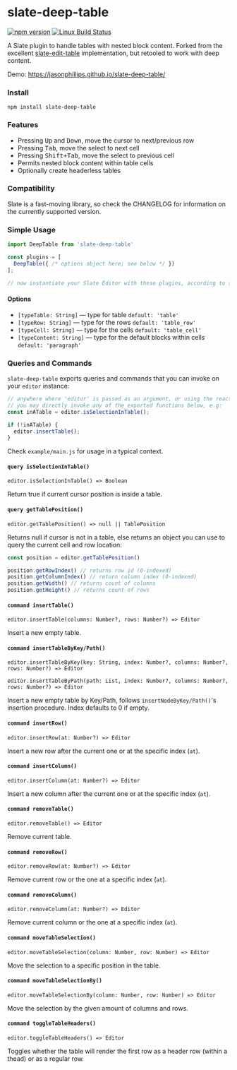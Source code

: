 # slate-deep-table

[![npm version](https://badge.fury.io/js/slate-deep-table.svg)](https://badge.fury.io/js/slate-deep-table)
[![Linux Build Status](https://travis-ci.org/jasonphillips/slate-deep-table.png?branch=master)](https://travis-ci.org/jasonphillips/slate-deep-table)

A Slate plugin to handle tables with nested block content. Forked from the excellent [slate-edit-table](https://github.com/GitbookIO/slate-edit-table) implementation, but retooled to work with deep content.

Demo: https://jasonphillips.github.io/slate-deep-table/

### Install

```
npm install slate-deep-table
```

### Features

- Pressing <kbd>Up</kbd> and <kbd>Down</kbd>, move the cursor to next/previous row
- Pressing <kbd>Tab</kbd>, move the select to next cell
- Pressing <kbd>Shift+Tab</kbd>, move the select to previous cell
- Permits nested block content within table cells
- Optionally create headerless tables

### Compatibility

Slate is a fast-moving library, so check the CHANGELOG for information on the currently supported version.

### Simple Usage

```js
import DeepTable from 'slate-deep-table'

const plugins = [
  DeepTable({ /* options object here; see below */ })
];

// now instantiate your Slate Editor with these plugins, according to slate documentation
```

#### Options

- `[typeTable: String]` — type for table `default: 'table'`
- `[typeRow: String]` — type for the rows `default: 'table_row'`
- `[typeCell: String]` — type for the cells `default: 'table_cell'`
- `[typeContent: String]` — type for the default blocks within cells `default: 'paragraph'`

### Queries and Commands

`slate-deep-table` exports queries and commands that you can invoke on your `editor` instance:

```js
// anywhere where 'editor' is passed as an argument, or using the react Component's ref, 
// you may directly invoke any of the exported functions below, e.g:
const inATable = editor.isSelectionInTable();

if (!inATable) {
  editor.insertTable();
}
```

Check `example/main.js` for usage in a typical context. 

#### `query isSelectionInTable()`

`editor.isSelectionInTable() => Boolean`

Return true if current cursor position is inside a table.

#### `query getTablePosition()`

`editor.getTablePosition() => null || TablePosition`

Returns null if cursor is not in a table, else returns an object you can use to query the current cell and row location:

```js
const position = editor.getTablePosition()

position.getRowIndex() // returns row id (0-indexed)
position.getColumnIndex() // return column index (0-indexed)
position.getWidth() // returns count of columns
position.getHeight() // returns count of rows
```

#### `command insertTable()`

`editor.insertTable(columns: Number?, rows: Number?) => Editor`

Insert a new empty table.

#### `command insertTableByKey/Path()`

`editor.insertTableByKey(key: String, index: Number?, columns: Number?, rows: Number?) => Editor`

`editor.insertTableByPath(path: List, index: Number?, columns: Number?, rows: Number?) => Editor`

Insert a new empty table by Key/Path, follows `insertNodeByKey/Path()`'s insertion procedure. Index defaults to 0 if empty.

#### `command insertRow()`

`editor.insertRow(at: Number?) => Editor`

Insert a new row after the current one or at the specific index (`at`).

#### `command insertColumn()`

`editor.insertColumn(at: Number?) => Editor`

Insert a new column after the current one or at the specific index (`at`).

#### `command removeTable()`

`editor.removeTable() => Editor`

Remove current table.

#### `command removeRow()`

`editor.removeRow(at: Number?) => Editor`

Remove current row or the one at a specific index (`at`).

#### `command removeColumn()`

`editor.removeColumn(at: Number?) => Editor`

Remove current column or the one at a specific index (`at`).

#### `command moveTableSelection()`

`editor.moveTableSelection(column: Number, row: Number) => Editor`

Move the selection to a specific position in the table.

#### `command moveTableSelectionBy()`

`editor.moveTableSelectionBy(column: Number, row: Number) => Editor`

Move the selection by the given amount of columns and rows.

#### `command toggleTableHeaders()`

`editor.toggleTableHeaders() => Editor`

Toggles whether the table will render the first row as a header row (within a thead) or as a regular row.
